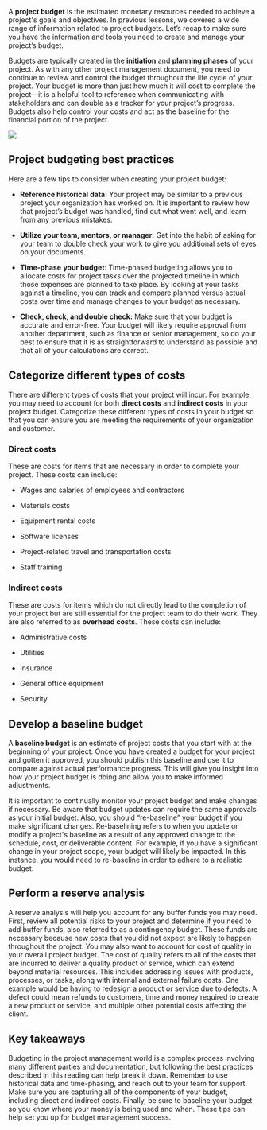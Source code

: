A **project budget** is the estimated monetary resources needed to achieve a project's goals and objectives. In previous lessons, we covered a wide range of information related to project budgets. Let’s recap to make sure you have the information and tools you need to create and manage your project’s budget.

Budgets are typically created in the **initiation** and **planning phases** of your project. As with any other project management document, you need to continue to review and control the budget throughout the life cycle of your project. Your budget is more than just how much it will cost to complete the project—it is a helpful tool to reference when communicating with stakeholders and can double as a tracker for your project’s progress. Budgets also help control your costs and act as the baseline for the financial portion of the project. 

![](https://d3c33hcgiwev3.cloudfront.net/imageAssetProxy.v1/NzODx0urRaWzg8dLq2WljA_1b434bd005fa4e83b883569de876e3f1_C3M3L1R1.png?expiry=1715385600000&hmac=mN3JBXkgto0luixrd05dGD5TjHjMAqVkSgYdWmcljsQ)

## **Project budgeting best practices**

Here are a few tips to consider when creating your project budget:

- **Reference historical data:** Your project may be similar to a previous project your organization has worked on. It is important to review how that project’s budget was handled, find out what went well, and learn from any previous mistakes.
    
- **Utilize your team, mentors, or manager:** Get into the habit of asking for your team to double check your work to give you additional sets of eyes on your documents.
    
- **Time-phase** **your budget**: Time-phased budgeting allows you to allocate costs for project tasks over the projected timeline in which those expenses are planned to take place. By looking at your tasks against a timeline, you can track and compare planned versus actual costs over time and manage changes to your budget as necessary.
    
- **Check, check, and double check:** Make sure that your budget is accurate and error-free. Your budget will likely require approval from another department, such as finance or senior management, so do your best to ensure that it is as straightforward to understand as possible and that all of your calculations are correct.
    

## **Categorize different types of costs**

There are different types of costs that your project will incur. For example, you may need to account for both **direct costs** and **indirect costs** in your project budget. Categorize these different types of costs in your budget so that you can ensure you are meeting the requirements of your organization and customer. 

### **Direct costs**

These are costs for items that are necessary in order to complete your project. These costs can include:

- Wages and salaries of employees and contractors 
    
- Materials costs
    
- Equipment rental costs
    
- Software licenses 
    
- Project-related travel and transportation costs
    
- Staff training
    

### **Indirect costs**

These are costs for items which do not directly lead to the completion of your project but are still essential for the project team to do their work. They are also referred to as **overhead costs**. These costs can include:

- Administrative costs
    
- Utilities
    
- Insurance 
    
- General office equipment 
    
- Security
    

## **Develop a baseline budget**

A **baseline budget** is an estimate of project costs that you start with at the beginning of your project. Once you have created a budget for your project and gotten it approved, you should publish this baseline and use it to compare against actual performance progress. This will give you insight into how your project budget is doing and allow you to make informed adjustments.

It is important to continually monitor your project budget and make changes if necessary. Be aware that budget updates can require the same approvals as your initial budget. Also, you should “re-baseline” your budget if you make significant changes. Re-baselining refers to when you update or modify a project's baseline as a result of any approved change to the schedule, cost, or deliverable content. For example, if you have a significant change in your project scope, your budget will likely be impacted. In this instance, you would need to re-baseline in order to adhere to a realistic budget.

## **Perform a reserve analysis**

A reserve analysis will help you account for any buffer funds you may need. First, review all potential risks to your project and determine if you need to add buffer funds, also referred to as a contingency budget. These funds are necessary because new costs that you did not expect are likely to happen throughout the project. You may also want to account for cost of quality in your overall project budget. The cost of quality refers to all of the costs that are incurred to deliver a quality product or service, which can extend beyond material resources. This includes addressing issues with products, processes, or tasks, along with internal and external failure costs. One example would be having to redesign a product or service due to defects. A defect could mean refunds to customers, time and money required to create a new product or service, and multiple other potential costs affecting the client.

## **Key takeaways**

Budgeting in the project management world is a complex process involving many different parties and documentation, but following the best practices described in this reading can help break it down. Remember to use historical data and time-phasing, and reach out to your team for support. Make sure you are capturing all of the components of your budget, including direct and indirect costs. Finally, be sure to baseline your budget so you know where your money is being used and when. These tips can help set you up for budget management success.